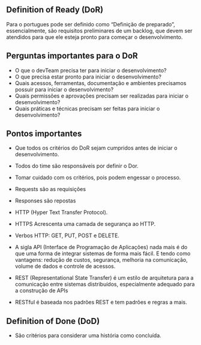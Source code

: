 

## Definition of Ready (DoR)
Para o portugues pode ser definido como “Definição de preparado”, essencialmente, são requisitos preliminares de um backlog, que devem ser atendidos para que ele esteja pronto para começar o desenvolvimento.

## Perguntas importantes para o DoR

- O que o devTeam precisa ter para iniciar o desenvolvimento?
- O que precisa estar pronto para iniciar o desenvolvimento?
- Quais acessos, ferramentas, documentação e ambientes precisamos possuir para iniciar o desenvolvimento?
- Quais permissões e aprovações precisam ser realizadas para iniciar o desenvolvimento?
- Quais práticas e técnicas precisam ser feitas para iniciar o desenvolvimento?

## Pontos importantes
- Que todos os critérios do DoR sejam cumpridos antes de iniciar o desenvolvimento.
- Todos do time são responsáveis por definir o Dor.
- Tomar cuidado com os critérios, pois podem engessar o processo.
- Requests são as requisições
- Responses são repostas
- HTTP (Hyper Text Transfer Protocol).
- HTTPS Acrescenta uma camada de segurança ao HTTP.
- Verbos HTTP: GET, PUT, POST e DELETE.

- A sigla API (Interface de Programação de Aplicações) nada mais é do que uma forma de integrar sistemas de forma mais fácil. E tendo como vantagens: redução de custos, segurança, melhoria na comunicação, volume de dados e controle de acessos.

- REST (Representational State Transfer) é um estilo de arquitetura para a comunicação entre sistemas distribuídos, especialmente adequado para a construção de APIs
- RESTful é baseada nos padrões REST e tem padrões e regras a mais.


## Definition of Done (DoD)

- São critérios para considerar uma história como concluída.
